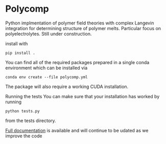 # Polycomp 

Python implmentation of polymer field theories with complex Langevin integration for 
determining structure of polymer melts. Particular focus on polyelectrolytes. Still 
under construction. 


install with 

    pip install . 

You can find all of the required packages prepared in a single conda environment which can be installed via

    conda env create --file polycomp.yml
The package will also require a working CUDA installation.

Running the tests
You can make sure that your installation has worked by running

    python tests.py
from the tests directory.

[Full documentation](https://rotskoff-group.github.io/polycomp) is available and will continue to be udated as we improve the code


